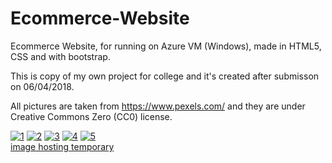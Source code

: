 # Ecommerce-Website
Ecommerce Website, for running on Azure VM (Windows), made in HTML5, CSS and with bootstrap.

This is copy of my own project for college and it's created after submisson on 06/04/2018.

All pictures are taken from https://www.pexels.com/ and they are under Creative Commons Zero (CC0) license.

<a href="https://ibb.co/d4yP7H"><img src="https://preview.ibb.co/fjHvEx/1.png" alt="1" border="0"></a>
<a href="https://ibb.co/hacHSH"><img src="https://preview.ibb.co/dNiD1c/2.png" alt="2" border="0"></a>
<a href="https://ibb.co/jer0gc"><img src="https://preview.ibb.co/d74aEx/3.png" alt="3" border="0"></a>
<a href="https://ibb.co/fC4aEx"><img src="https://preview.ibb.co/hke8Zx/4.png" alt="4" border="0"></a>
<a href="https://ibb.co/dvirnH"><img src="https://preview.ibb.co/gWmoZx/5.png" alt="5" border="0"></a><br /><a target='_blank' href='https://imgbb.com/'>image hosting temporary</a><br />

